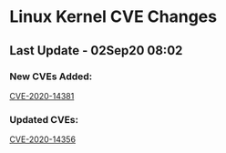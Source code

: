 
# **Linux Kernel CVE Changes**

## Last Update - 02Sep20 08:02

### **New CVEs Added:**

[CVE-2020-14381](cves/CVE-2020-14381)  


### **Updated CVEs:**

[CVE-2020-14356](cves/CVE-2020-14356)  
